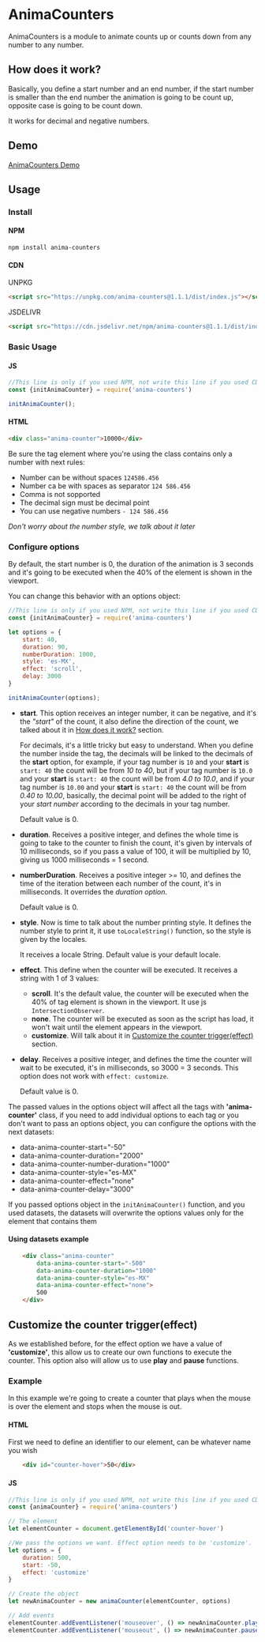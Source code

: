# AnimaCounters

AnimaCounters is a module to animate counts up or counts down from any number to any number.

## How does it work?

Basically, you define a start number and an end number, if the start number is smaller than the end number the animation is going to be count up, opposite case is going to be count down.

It works for decimal and negative numbers.

## Demo
[AnimaCounters Demo](https://r-maciel.github.io/anima-counters/demo/)


## Usage

### Install

#### NPM

  ```
  npm install anima-counters
  ```
#### CDN

UNPKG
```html
<script src="https://unpkg.com/anima-counters@1.1.1/dist/index.js"></script>
```

JSDELIVR
```html
<script src="https://cdn.jsdelivr.net/npm/anima-counters@1.1.1/dist/index.js"></script>
```


### Basic Usage

#### JS
```javascript
//This line is only if you used NPM, not write this line if you used CDN
const {initAnimaCounter} = require('anima-counters')

initAnimaCounter();
```
#### HTML
```html
<div class="anima-counter">10000</div>
```
Be sure the tag element where you're using the class contains only a number with next rules:

- Number can be without spaces `124586.456`
- Number ca be with spaces as separator `124 586.456`
- Comma is not sopported
- The decimal sign must be decimal point
- You can use negative numbers `- 124 586.456`

*Don't worry about the number style, we talk about it later*

### Configure options

By default, the start number is 0, the duration of the animation is 3 seconds and it's going to be executed when the 40% of the element is shown in the viewport.

You can change this behavior with an options object:

```javascript
//This line is only if you used NPM, not write this line if you used CDN
const {initAnimaCounter} = require('anima-counters')

let options = {
    start: 40,
    duration: 90,
    numberDuration: 1000,
    style: 'es-MX',
    effect: 'scroll',
    delay: 3000
}

initAnimaCounter(options);
```

- **start**.  This option receives an integer number, it can be negative, and it's the *"start"* of the count, it also define the direction of the count, we talked about it in [How does it work?](#how-does-it-work) section. 
  
  For decimals, it's a little tricky but easy to understand. When you define the number inside the tag, the decimals will be linked to the decimals of the **start** option, for example, if your tag number is `10` and your **start** is `start: 40` the count will be from *10 to 40*, but if your tag number is `10.0` and your **start** is `start: 40` the count will be from *4.0 to 10.0*, and if your tag number is `10.00` and your **start** is `start: 40` the count will be from *0.40 to 10.00*, basically, the decimal point will be added to the right of your *start number* according to the decimals in your tag number. 
  
  Default value is 0.

- **duration**. Receives a positive integer, and defines the whole time is going to take to the counter to finish the count, it's given by intervals of 10 milliseconds, so if you pass a value of 100, it will be multiplied by 10, giving us 1000 milliseconds = 1 second. 

- **numberDuration**. Receives a positive integer >= 10, and defines the time of the iteration between each number of the count, it's in milliseconds. It overrides the *duration option*.
  
  Default value is 0.

- **style**. Now is time to talk about the number printing style. It defines the number style to print it, it use `toLocaleString()` function, so the style is given by the locales. 
  
  It receives a locale String. Default value is your default locale.

- **effect**. This define when the counter will be executed. It receives a string with 1 of 3 values:
  - **scroll**. It's the default value, the counter will be executed when the 40% of tag element is shown in the viewport. It use js `IntersectionObserver`.
  - **none**. The counter will be executed as soon as the script has load, it won't wait until the element appears in the viewport.
  - **customize**. Will talk about it in [Customize the counter trigger(effect)](#customize-the-counter-triggereffect) section.

- **delay**. Receives a positive integer, and defines the time the counter will wait to be executed, it's in milliseconds, so 3000 = 3 seconds. This option does not work with `effect: customize`.
  
  Default value is 0.

The passed values in the options object will affect all the tags with **'anima-counter'** class, if you need to add individual options to each tag or you don't want to pass an options object, you can configure the options with the next datasets:

- data-anima-counter-start="-50"
- data-anima-counter-duration="2000"
- data-anima-counter-number-duration="1000"
- data-anima-counter-style="es-MX"
- data-anima-counter-effect="none"
- data-anima-counter-delay="3000"

If you passed options object in the `initAnimaCounter()` function, and you used datasets, the datasets will overwrite the options values only for the element that contains them

#### Using datasets example

```html
    <div class="anima-counter"
        data-anima-counter-start="-500"
        data-anima-counter-duration="1000"
        data-anima-counter-style="es-MX"
        data-anima-counter-effect="none">
        500
    </div>
```

## Customize the counter trigger(effect)
As we established before, for the effect option we have a value of **'customize'**, this allow us to create our own functions to execute the counter. 
This option also will allow us to use **play** and **pause** functions.

### Example
In this example we're going to create a counter that plays when the mouse is over the element and stops when the mouse is out.

#### HTML
First we need to define an identifier to our element, can be whatever name you wish
```html
    <div id="counter-hover">50</div>
```

#### JS
```javascript
//This line is only if you used NPM, not write this line if you used CDN
const {animaCounter} = require('anima-counters')

// The element
let elementCounter = document.getElementById('counter-hover')

//We pass the options we want. Effect option needs to be 'customize'.
let options = {
    duration: 500, 
    start: -50, 
    effect: 'customize'
}

// Create the object
let newAnimaCounter = new animaCounter(elementCounter, options)

// Add events
elementCounter.addEventListener('mouseover', () => newAnimaCounter.play())
elementCounter.addEventListener('mouseout', () => newAnimaCounter.pause())
```